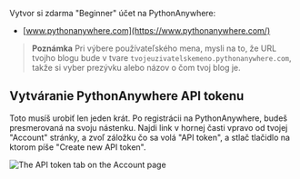 Vytvor si zdarma "Beginner" účet na PythonAnywhere:

* [www.pythonanywhere.com](https://www.pythonanywhere.com/)

> **Poznámka** Pri výbere používateľského mena, mysli na to, že URL tvojho blogu bude v tvare `tvojeuzivatelskemeno.pythonanywhere.com`, takže si vyber prezývku alebo názov o čom tvoj blog je.

## Vytváranie PythonAnywhere API tokenu

Toto musíš urobiť len jeden krát. Po registrácii na PythonAnywhere, budeš presmerovaná na svoju nástenku. Najdi link v hornej časti vpravo od tvojej "Account" stránky, a zvoľ záložku čo sa volá "API token", a stlač tlačidlo na ktorom píše "Create new API token".

![The API token tab on the Account page](../deploy/images/pythonanywhere_create_api_token.png)